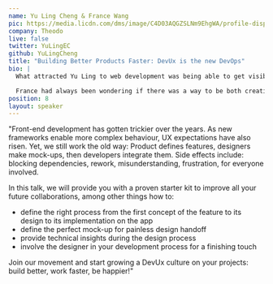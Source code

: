 ```yaml
---
name: Yu Ling Cheng & France Wang
pic: https://media.licdn.com/dms/image/C4D03AQGZSLNm9EhgWA/profile-displayphoto-shrink_200_200/0?e=1556755200&v=beta&t=OhbrIBGsfA8rpNl14YjP2xryruOEjF_Lf3MazHw-9Gs
company: Theodo
live: false
twitter: YuLingEC
github: YuLingCheng
title: "Building Better Products Faster: DevUx is the new DevOps"
bio: |
  What attracted Yu Ling to web development was being able to get visible results quickly. After an 8-month entrepreneurial adventure she joined Theodo to sharpen her CTO skills and build apps to grow businesses. Today, as a lead developer, she puts her energy on making her dreams of flawless Dev-Ux collaboration come true.

  France had always been wondering if there was a way to be both creative and analytic, to solve problems as well as think out of the box. And then, she found UX/UI design. Now, she is a lead designer at BAM where she has spread her passion for atomic design, typography, and building amazing products with the help of the devs on her teams.
position: 8
layout: speaker
---
```


"Front-end development has gotten trickier over the years. As new frameworks enable more complex behaviour, UX expectations have also risen. Yet, we still work the old way: Product defines features, designers make mock-ups, then developers integrate them. Side effects include: blocking dependencies, rework, misunderstanding, frustration, for everyone involved.

In this talk, we will provide you with a proven starter kit to improve all your future collaborations, among other things how to:

- define the right process from the first concept of the feature to its design to its implementation on the app
- define the perfect mock-up for painless design handoff
- provide technical insights during the design process
- involve the designer in your development process for a finishing touch

Join our movement and start growing a DevUx culture on your projects: build better, work faster, be happier!"

